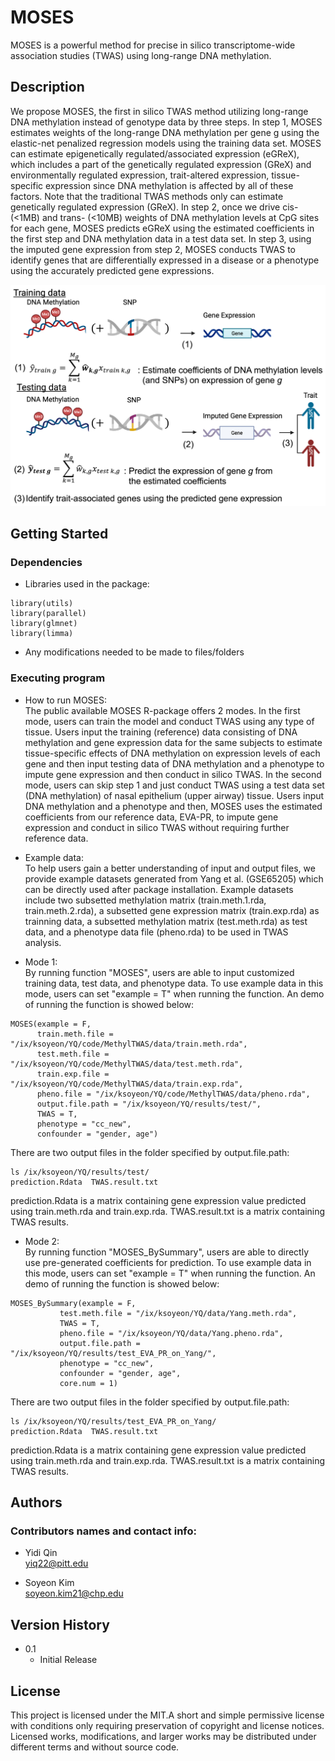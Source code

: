 # MOSES

MOSES is a powerful method for precise in silico transcriptome-wide association studies (TWAS) using long-range DNA methylation.

## Description

We propose MOSES, the first in silico TWAS method utilizing long-range DNA methylation instead of genotype data by three steps. In step 1, MOSES estimates weights of the long-range DNA methylation per gene g using the elastic-net penalized regression models using the training data set. MOSES can estimate epigenetically regulated/associated expression (eGReX), which includes a part of the genetically regulated expression (GReX) and environmentally regulated expression,  trait-altered expression, tissue-specific expression since DNA methylation is affected by all of these factors. Note that the traditional TWAS methods only can estimate genetically regulated expression (GReX). In step 2, once we drive cis- (<1MB) and trans- (<10MB) weights of DNA methylation levels at CpG sites for each gene, MOSES predicts eGReX using the estimated coefficients in the first step and DNA methylation data in a test data set. In step 3, using the imputed gene expression from step 2, MOSES conducts TWAS to identify genes that are differentially expressed in a disease or a phenotype using the accurately predicted gene expressions.  

![Oops, something went wrong](https://github.com/YidiQin/MOSES/blob/master/image/IMG_00001.png)

## Getting Started

### Dependencies

* Libraries used in the package:
```
library(utils)
library(parallel)
library(glmnet)
library(limma)
```

* Any modifications needed to be made to files/folders

### Executing program

* How to run MOSES: \
The public available MOSES R-package offers 2 modes. In the first mode, users can train the model and conduct TWAS using any type of tissue. Users input the training (reference) data consisting of DNA methylation and gene expression data for the same subjects to estimate tissue-specific effects of DNA methylation on expression levels of each gene and then input testing data of DNA methylation and a phenotype to impute gene expression and then conduct in silico TWAS. In the second mode, users can skip step 1 and just conduct TWAS using a test data set (DNA methylation) of nasal epithelium (upper airway) tissue. Users input DNA methylation and a phenotype and then, MOSES uses the estimated coefficients from our reference data, EVA-PR, to impute gene expression and conduct in silico TWAS without requiring further reference data.

* Example data: \
To help users gain a better understanding of input and output files, we provide example datasets generated from Yang et al. (GSE65205) which can be directly used after package installation. Example datasets include two subsetted methylation matrix (train.meth.1.rda, train.meth.2.rda), a subsetted gene expression matrix (train.exp.rda) as trainning data, a subsetted methylation matrix (test.meth.rda) as test data, and a phenotype data file (pheno.rda) to be used in TWAS analysis.

* Mode 1: \
By running function "MOSES", users are able to input customized training data, test data, and phenotype data. To use example data in this mode, users can set "example = T" when running the function. An demo of running the function is showed below:
```
MOSES(example = F,
      train.meth.file = "/ix/ksoyeon/YQ/code/MethylTWAS/data/train.meth.rda",
      test.meth.file = "/ix/ksoyeon/YQ/code/MethylTWAS/data/test.meth.rda",
      train.exp.file = "/ix/ksoyeon/YQ/code/MethylTWAS/data/train.exp.rda",
      pheno.file = "/ix/ksoyeon/YQ/code/MethylTWAS/data/pheno.rda",
      output.file.path = "/ix/ksoyeon/YQ/results/test/",
      TWAS = T,
      phenotype = "cc_new",
      confounder = "gender, age")
```
There are two output files in the folder specified by output.file.path:
```
ls /ix/ksoyeon/YQ/results/test/
prediction.Rdata  TWAS.result.txt
```
prediction.Rdata is a matrix containing gene expression value predicted using train.meth.rda and train.exp.rda. TWAS.result.txt is a matrix containing TWAS results.

* Mode 2: \
By running function "MOSES_BySummary", users are able to directly use pre-generated coefficients for prediction. To use example data in this mode, users can set "example = T" when running the function. An demo of running the function is showed below:
```
MOSES_BySummary(example = F,
           test.meth.file = "/ix/ksoyeon/YQ/data/Yang.meth.rda",
           TWAS = T,
           pheno.file = "/ix/ksoyeon/YQ/data/Yang.pheno.rda",
           output.file.path = "/ix/ksoyeon/YQ/results/test_EVA_PR_on_Yang/",
           phenotype = "cc_new",
           confounder = "gender, age",
           core.num = 1)
```
There are two output files in the folder specified by output.file.path:
```
ls /ix/ksoyeon/YQ/results/test_EVA_PR_on_Yang/
prediction.Rdata  TWAS.result.txt
```
prediction.Rdata is a matrix containing gene expression value predicted using train.meth.rda and train.exp.rda. TWAS.result.txt is a matrix containing TWAS results.

## Authors

### Contributors names and contact info:

* Yidi Qin \
yiq22@pitt.edu


* Soyeon Kim \
soyeon.kim21@chp.edu

## Version History

* 0.1
    * Initial Release

## License

This project is licensed under the MIT.A short and simple permissive license with conditions only requiring preservation of copyright and license notices. Licensed works, modifications, and larger works may be distributed under different terms and without source code.
